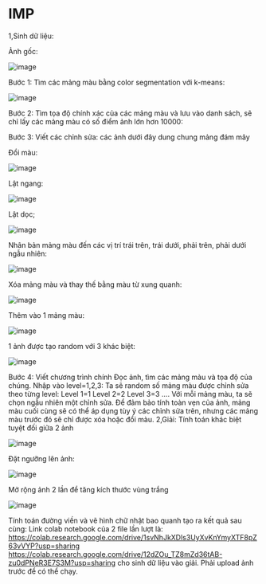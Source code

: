 # IMP
1,Sinh dữ liệu:

Ảnh gốc:

 ![image](https://user-images.githubusercontent.com/74070396/228534711-d7c72305-599c-4e7a-ab9b-4ee2f61f0cb1.png)

Bước 1: Tìm các mảng màu bằng color segmentation với k-means:

 ![image](https://user-images.githubusercontent.com/74070396/228534742-c550fca5-c3f2-43c3-898b-0ee8998b927b.png)

Bước 2: Tìm tọa độ chính xác của các mảng màu và lưu vào danh sách, sẽ chỉ lấy các mảng màu có số điểm ảnh lớn hơn 10000:

Bước 3: Viết các chỉnh sửa: các ảnh dưới đây dung chung mảng đám mây

Đổi màu:

 ![image](https://user-images.githubusercontent.com/74070396/228534765-5e3f7725-d09d-416e-8056-0e524e4cb85b.png)

Lật ngang:

 ![image](https://user-images.githubusercontent.com/74070396/228534780-f0859be0-dd67-4c46-af7f-b4ad4aacd9cc.png)

Lật dọc;

![image](https://user-images.githubusercontent.com/74070396/228534819-a822a912-4af6-49f7-be96-201e0502850c.png)

Nhân bản mảng màu đến các vị trí trái trên, trái dưới, phải trên, phải dưới ngẫu nhiên:

 ![image](https://user-images.githubusercontent.com/74070396/228534846-eae0a323-ff99-471d-b075-075e69c7f4d3.png)

Xóa mảng màu và thay thế bằng màu từ xung quanh:

 ![image](https://user-images.githubusercontent.com/74070396/228534860-83555f8f-29ac-460d-a6d3-c960b91d24da.png)

Thêm vào 1 mảng màu:

 ![image](https://user-images.githubusercontent.com/74070396/228534894-eed558c2-1624-4c39-998b-9a60bd3ac497.png)

1 ảnh được tạo random với 3 khác biệt:

 ![image](https://user-images.githubusercontent.com/74070396/228534923-5672dbb6-254d-48b0-8ee9-7758d5ab8751.png)

Bước 4: Viết chương trình chính
Đọc ảnh, tìm các mảng màu và tọa độ của chúng.
Nhập vào level=1,2,3:
Ta sẽ random số mảng màu được chỉnh sửa theo từng level:
Level 1=1
Level 2=2
Level 3=3
….
Với mỗi mảng màu, ta sẽ chọn ngẫu nhiên một chỉnh sửa.
Để đảm bảo tính toàn vẹn của ảnh, mảng màu cuối cùng sẽ có thể áp dụng tùy ý các chỉnh sửa trên, nhưng các mảng màu trước đó sẽ chỉ được xóa hoặc đổi màu.
2,Giải:
Tính toán khác biệt tuyệt đối giữa 2 ảnh

 ![image](https://user-images.githubusercontent.com/74070396/228534961-59581f54-210f-4358-9784-94048b214e5a.png)

Đặt ngưỡng lên ảnh:

 ![image](https://user-images.githubusercontent.com/74070396/228534990-d7134007-4383-41fe-a024-33f8a3494f82.png)

Mở rộng ảnh 2 lần để tăng kích thước vùng trắng

 ![image](https://user-images.githubusercontent.com/74070396/228535020-6a59998d-f309-4b45-bbe6-9fb8146f3d77.png)

Tính toán đường viền và vẽ hình chữ nhật bao quanh tạo ra kết quả sau cùng:
Link colab notebook của 2 file lần lượt là:
https://colab.research.google.com/drive/1svNhJkXDls3UyXvKnYmyXTF8pZ63vVYP?usp=sharing
https://colab.research.google.com/drive/12dZOu_TZ8mZd36tAB-zu0dPNeR3E7S3M?usp=sharing
cho sinh dữ liệu vào giải. Phải upload ảnh trước để có thể chạy.

